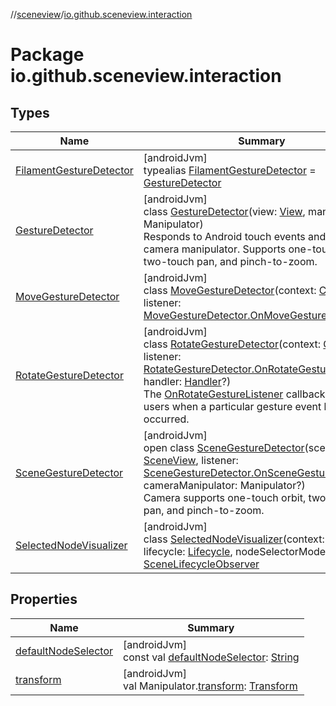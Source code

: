 //[sceneview](../../index.md)/[io.github.sceneview.interaction](index.md)

# Package io.github.sceneview.interaction

## Types

| Name | Summary |
|---|---|
| [FilamentGestureDetector](index.md#-1705903723%2FClasslikes%2F-1571379623) | [androidJvm]<br>typealias [FilamentGestureDetector](index.md#-1705903723%2FClasslikes%2F-1571379623) = [GestureDetector](-gesture-detector/index.md) |
| [GestureDetector](-gesture-detector/index.md) | [androidJvm]<br>class [GestureDetector](-gesture-detector/index.md)(view: [View](https://developer.android.com/reference/kotlin/android/view/View.html), manipulator: Manipulator)<br>Responds to Android touch events and manages a camera manipulator. Supports one-touch orbit, two-touch pan, and pinch-to-zoom. |
| [MoveGestureDetector](-move-gesture-detector/index.md) | [androidJvm]<br>class [MoveGestureDetector](-move-gesture-detector/index.md)(context: [Context](https://developer.android.com/reference/kotlin/android/content/Context.html), listener: [MoveGestureDetector.OnMoveGestureListener](-move-gesture-detector/-on-move-gesture-listener/index.md)) |
| [RotateGestureDetector](-rotate-gesture-detector/index.md) | [androidJvm]<br>class [RotateGestureDetector](-rotate-gesture-detector/index.md)(context: [Context](https://developer.android.com/reference/kotlin/android/content/Context.html), listener: [RotateGestureDetector.OnRotateGestureListener](-rotate-gesture-detector/-on-rotate-gesture-listener/index.md), handler: [Handler](https://developer.android.com/reference/kotlin/android/os/Handler.html)?)<br>The [OnRotateGestureListener](-rotate-gesture-detector/-on-rotate-gesture-listener/index.md) callback will notify users when a particular gesture event has occurred. |
| [SceneGestureDetector](-scene-gesture-detector/index.md) | [androidJvm]<br>open class [SceneGestureDetector](-scene-gesture-detector/index.md)(sceneView: [SceneView](../io.github.sceneview/-scene-view/index.md), listener: [SceneGestureDetector.OnSceneGestureListener](-scene-gesture-detector/-on-scene-gesture-listener/index.md)?, cameraManipulator: Manipulator?)<br>Camera supports one-touch orbit, two-touch pan, and pinch-to-zoom. |
| [SelectedNodeVisualizer](-selected-node-visualizer/index.md) | [androidJvm]<br>class [SelectedNodeVisualizer](-selected-node-visualizer/index.md)(context: [Context](https://developer.android.com/reference/kotlin/android/content/Context.html), lifecycle: [Lifecycle](https://developer.android.com/reference/kotlin/androidx/lifecycle/Lifecycle.html), nodeSelectorModel: [String](https://kotlinlang.org/api/latest/jvm/stdlib/kotlin/-string/index.html)) : [SceneLifecycleObserver](../io.github.sceneview/-scene-lifecycle-observer/index.md) |

## Properties

| Name | Summary |
|---|---|
| [defaultNodeSelector](default-node-selector.md) | [androidJvm]<br>const val [defaultNodeSelector](default-node-selector.md): [String](https://kotlinlang.org/api/latest/jvm/stdlib/kotlin/-string/index.html) |
| [transform](transform.md) | [androidJvm]<br>val Manipulator.[transform](transform.md): [Transform](../io.github.sceneview.math/index.md#1875660684%2FClasslikes%2F-1571379623) |
